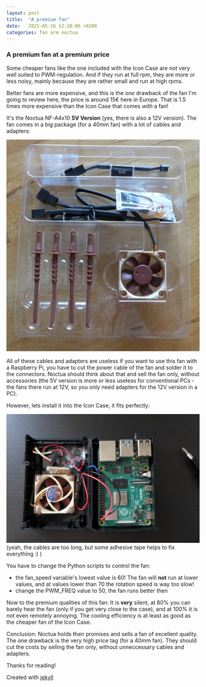 ```yaml
---
layout: post
title:  "A premium fan"
date:   2021-05-16 12:28:06 +0200
categories: fan arm noctua
---
```

### A premium fan at a premium price

Some cheaper fans like the one included with the Icon Case are not very well suited to PWM-regulation. And if they run at full rpm, they are more or less noisy, mainly because they are rather small and run at high rpms.

Better fans are more expensive, and this is the _one_ drawback of the fan I'm going to review here, the price is around 15€ here in Europe. That is 1.5 times more expensive than the Icon Case that comes _with_ a fan!

It's the Noctua NF-A4x10 **5V Version** (yes, there is also a 12V version). The fan comes in a big package (for a 40mm fan) with a lot of cables and adapters:

![noctua_package image](/images/noctua01.jpg)

All of these cables and adapters are useless if you want to use this fan with a Raspberry Pi, you have to cut the power cable of the fan and solder it to the connectors. Noctua should think about that and sell the fan only, without accessories (the 5V version is more or less useless for conventional PCs - the fans there run at 12V, so you only need adapters for the 12V version in a PC).

However, lets install it into the Icon Case, it fits perfectly:

![noctua_icon_case image](/images/noctua02.jpg)
(yeah, the cables are too long, but some adhesive tape helps to fix everything :) )

You have to change the Python scripts to control the fan:

* the fan_speed variable's lowest value is 60! The fan will **not** run at lower values, and at values lower than 70 the rotation speed is way too slow!
* change the PWM_FREQ value to 50, the fan runs better then

Now to the premium qualities of this fan: It is **very** silent, at 80% you can barely hear the fan (only if you get very close to the case), and at 100% it is not even remotely annoying. The cooling efficiency is at least as good as the cheaper fan of the Icon Case.

Conclusion: Noctua holds their promises and sells a fan of excellent quality. The one drawback is the very high price tag (for a 40mm fan). They should cut the costs by selling the fan only, without unneccessary cables and adapters. 

Thanks for reading!

Created with [jekyll][jekyll-link]

[jekyll-link]: https://jekyllrb.com/
